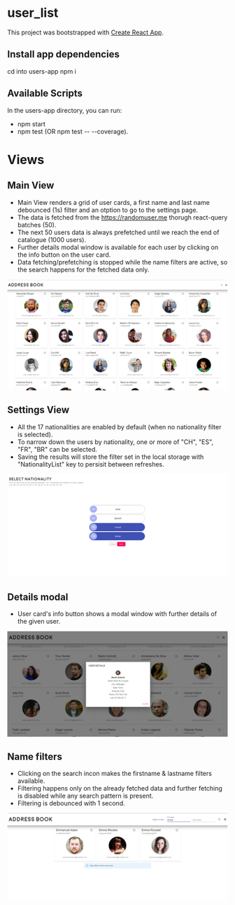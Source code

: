 # user_list

This project was bootstrapped with [Create React App](https://github.com/facebook/create-react-app).

## Install app dependencies

cd into users-app
npm i

## Available Scripts

In the users-app directory, you can run:

- npm start
- npm test (OR npm test -- --coverage).

# Views

## Main View

- Main View renders a grid of user cards, a first name and last name debounced (1s) filter and an otption to go to the settings page.
- The data is fetched from the https://randomuser.me thorugh react-query batches (50).
- The next 50 users data is always prefetched until we reach the end of catalogue (1000 users).
- Further details modal window is available for each user by clicking on the info button on the user card.
- Data fetching/prefetching is stopped while the name filters are active, so the search happens for the fetched data only.

<p align="center">
  <img src="./screenshots/mainView.PNG">
</p>

## Settings View

- All the 17 nationalities are enabled by default (when no nationality filter is selected).
- To narrow down the users by nationality, one or more of "CH", "ES", "FR", "BR" can be selected.
- Saving the results will store the filter set in the local storage with "NationalityList" key to persisit between refreshes.

<p align="center">
  <img src="./screenshots/selectNat.PNG">
</p>

## Details modal

- User card's info button shows a modal window with further details of the given user.

<p align="center">
  <img src="./screenshots/details.PNG">
</p>

## Name filters

- Clicking on the search incon makes the firstname & lastname filters available.
- Filtering happens only on the already fetched data and further fetching is disabled while any search pattern is present.
- Filtering is debounced with 1 second.

<p align="center">
  <img src="./screenshots/nameFilter.PNG">
</p>
